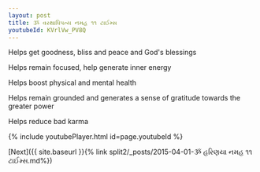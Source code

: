 ```yaml
---
layout: post
title: ૐ વરથાધિપત્ય નમહ ૧૧ ટાઈમ્સ
youtubeId: KVrlVw_PV8Q
---
```

 
 
Helps get goodness, bliss and peace and God's blessings
 
Helps remain focused, help generate inner energy 
 
Helps boost physical and mental health 
 
Helps remain grounded and generates a sense of gratitude towards the greater power 
 
Helps reduce bad karma
 
 
 
 


{% include youtubePlayer.html id=page.youtubeId %}
 
[Next]({{ site.baseurl }}{% link  split2/_posts/2015-04-01-ૐ હરિણયા નમહ ૧૧ ટાઈમ્સ.md%})
 
